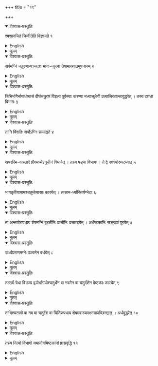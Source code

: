 +++
title = "१९"

+++


<details open><summary>विश्वास-प्रस्तुतिः</summary>

श्मशानचितं चिन्वीतेति विज्ञायते १
</details>

<details><summary>English</summary>

According to tradition, a fire-altar in the form of a pyre (śmaśānacit) is to be constructed.
</details>

<details><summary>मूलम्</summary>

श्मशानचितं चिन्वीतेति विज्ञायते १
</details>


<details open><summary>विश्वास-प्रस्तुतिः</summary>

सर्वमग्निं चतुरश्रान्पञ्चदश भागा-न्कृत्वा तेषामाख्यातमुपधानम् २
</details>

<details><summary>English</summary>

The entire (area of the) fire-altar is divided into 15 square-parts. How to do this has been stated.
</details>

<details><summary>मूलम्</summary>

सर्वमग्निं चतुरश्रान्पञ्चदश भागा-न्कृत्वा तेषामाख्यातमुपधानम् २
</details>


<details open><summary>विश्वास-प्रस्तुतिः</summary>

त्रिभिर्भागैर्भागार्धव्यासं दीर्घचतुरश्रं विहृत्य पूर्वस्याः करण्या मध्याच्छ्रोणी प्रत्यालिख्यान्तावुद्धरेत् । तस्य दशधा विभागः ३
</details>

<details><summary>English</summary>

A rectangle is made with its length equal to thrice (the side of) the square- part and breadth equal to half (the side of the square-part). Lines are drawn from the middle of its eastern side to the two western corners and the two outer parts are removed (so as to obtain an isosceles triangle). This (isosceles triangle) is divided into 10 parts.
</details>

<details><summary>मूलम्</summary>

त्रिभिर्भागैर्भागार्धव्यासं दीर्घचतुरश्रं विहृत्य पूर्वस्याः करण्या मध्याच्छ्रोणी प्रत्यालिख्यान्तावुद्धरेत् । तस्य दशधा विभागः ३
</details>


<details open><summary>विश्वास-प्रस्तुतिः</summary>

तानि विंशतिः सर्वोऽग्निः सम्पद्यते ४
</details>

<details><summary>English</summary>

The entire fire-altar is composed of 20 of them (of such isosceles triangles).
</details>

<details><summary>मूलम्</summary>

तानि विंशतिः सर्वोऽग्निः सम्पद्यते ४
</details>


<details open><summary>विश्वास-प्रस्तुतिः</summary>

अपरस्मि-न्प्रस्तारे प्रौगमध्येऽनूचीनं विभजेत् । तस्य षड्धा विभागः । ते द्वे पर्श्वयोरुपदध्यात् ५
</details>

<details><summary>English</summary>

In the other layer, one of the (five) isosceles triangles (into which the entire fire-altar can be divided) is to be vertically bisected. Each half is divided into 6 parts. These two (half isosceles triangles each divided into 6 parts) are to be placed on either side (the southern and the northern side of the fire-altar).
</details>

<details><summary>मूलम्</summary>

अपरस्मि-न्प्रस्तारे प्रौगमध्येऽनूचीनं विभजेत् । तस्य षड्धा विभागः । ते द्वे पर्श्वयोरुपदध्यात् ५
</details>


<details open><summary>विश्वास-प्रस्तुतिः</summary>

भागतृतीयायामश्चतुर्थव्यासाः कारयेत् । तासाम-र्ध्यास्तिर्यग्भेदाः ६
</details>

<details><summary>English</summary>

Bricks of length equal to one-third (the side of the square part) and breadth equal to one-fourth (the side of the square part) are to be made, and then half of such bricks by transverse bisection.
</details>

<details><summary>मूलम्</summary>

भागतृतीयायामश्चतुर्थव्यासाः कारयेत् । तासाम-र्ध्यास्तिर्यग्भेदाः ६
</details>


<details open><summary>विश्वास-प्रस्तुतिः</summary>

ता अन्तयोरुपधाय शेषमग्निं बृहतीभिः प्राचीभिः प्रच्छादयेत् । अर्धेष्टकाभिः सङ्ख्यां पूरयेत् ७
</details>

<details><summary>English</summary>

After placing them (the half bricks) on the two ends (the eastern and the western), the rest of the fire-altar is to be covered with the bṛhatī bricks turned towards east, and the number (of 200 bricks) is to be completed with half bricks.
</details>

<details><summary>मूलम्</summary>

ता अन्तयोरुपधाय शेषमग्निं बृहतीभिः प्राचीभिः प्रच्छादयेत् । अर्धेष्टकाभिः सङ्ख्यां पूरयेत् ७
</details>


<details open><summary>विश्वास-प्रस्तुतिः</summary>

ऊर्ध्वप्रमाणमग्नेः पञ्चमेन वर्धयेत् ८
</details>

<details><summary>English</summary>

The height of the fire-altar is to be increased by one-fifth (of the jānu, that is, \\(6\frac{2}{3}\\) angula).
</details>

<details><summary>मूलम्</summary>

ऊर्ध्वप्रमाणमग्नेः पञ्चमेन वर्धयेत् ८
</details>


<details open><summary>विश्वास-प्रस्तुतिः</summary>

तत्सर्वं त्रेधा विभज्य द्वयोर्भागयोश्चतुर्थेन वा नवमेन वा चतुर्दशेन वेष्टकाः कारयेत् ९
</details>

<details><summary>English</summary>

The whole of it (the height including the added 5th part) is divided into three parts and bricks are made with the fourth or the ninth or the four- teenth part of the two of these three parts (according as the fire-altar is intended to have 5, 10 or 15 layers).
</details>

<details><summary>मूलम्</summary>

तत्सर्वं त्रेधा विभज्य द्वयोर्भागयोश्चतुर्थेन वा नवमेन वा चतुर्दशेन वेष्टकाः कारयेत् ९
</details>


<details open><summary>विश्वास-प्रस्तुतिः</summary>

ताभिश्चतस्रो वा नव वा चतुर्दश वा चितिरुपधाय शेषमवाञ्चमक्ष्णयापच्छिन्द्यात् । अर्धमुद्धरेत् १०
</details>

<details><summary>English</summary>

With these bricks, 4 or 9 or 14 layers are made, the remaining layer (of thickness equal to one-third of the height) is diagonally cut in the downward direction and half of it removed.
</details>

<details><summary>मूलम्</summary>

ताभिश्चतस्रो वा नव वा चतुर्दश वा चितिरुपधाय शेषमवाञ्चमक्ष्णयापच्छिन्द्यात् । अर्धमुद्धरेत् १०
</details>


<details open><summary>विश्वास-प्रस्तुतिः</summary>

तस्य नित्यो विभागो यथायोगमिष्टकानां ह्रासवृद्धि ११
</details>

<details><summary>English</summary>

Its division is exact. Larger and smaller bricks are taken according as these fit.
</details>

<details><summary>मूलम्</summary>

तस्य नित्यो विभागो यथायोगमिष्टकानां ह्रासवृद्धि ११
</details>
